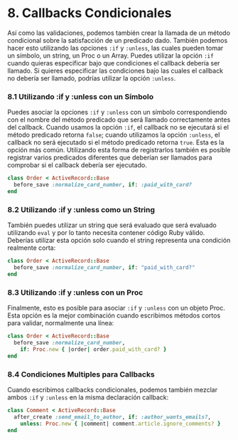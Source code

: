 # 8. Callbacks Condicionales

Así como las validaciones, podemos también crear la llamada de un método condicional sobre la satisfacción de un predicado dado. También podemos hacer esto utilizando las opciones `:if` y `:unless`, las cuales pueden tomar un símbolo, un string, un Proc o un Array. Puedes utilizar la opción `:if` cuando quieras especificar bajo que condiciones el callback debería ser llamado. Si quieres especificar las condiciones bajo las cuales el callback no debería ser llamado, podrías utilizar la opción `:unless`. 



### 8.1 Utilizando :if y :unless con un Símbolo 

Puedes asociar la opciones `:if` y `:unless` con un símbolo correspondiendo con el nombre del método predicado que será llamado correctamente antes del callback. Cuando usamos la opción `:if`, el callback no se ejecutará si el método predicado retorna `false`; cuando utilizamos la opción `:unless`, el callback no será ejecutado si el método predicado retorna `true`. Esta es la opción más común. Utilizando esta forma de registrarlos también es posible registrar varios predicados diferentes que deberían ser llamados para comprobar si el callback debería ser ejecutado.

```ruby
class Order < ActiveRecord::Base
  before_save :normalize_card_number, if: :paid_with_card?
end
```



### 8.2 Utilizando :if y :unless como un String 

También puedes utilizar un string que será evaluado que será evaluado utilizando `eval` y por lo tanto necesita contener código Ruby válido. Deberías utilizar esta opción solo cuando el string representa una condición realmente corta:

```ruby
class Order < ActiveRecord::Base
  before_save :normalize_card_number, if: "paid_with_card?"
end
```



### 8.3 Utilizando :if y :unless con un Proc 

Finalmente, esto es posible para asociar `:if` y `:unless` con un objeto Proc. Esta opción es la mejor combinación cuando escribimos métodos cortos para validar, normalmente una línea:

```ruby
class Order < ActiveRecord::Base
  before_save :normalize_card_number,
    if: Proc.new { |order| order.paid_with_card? }
end
```



### 8.4 Condiciones Multiples para Callbacks 

Cuando escribimos callbacks condicionales, podemos también mezclar ambos `:if` y `:unless` en la misma declaración callback:

```ruby
class Comment < ActiveRecord::Base
  after_create :send_email_to_author, if: :author_wants_emails?,
    unless: Proc.new { |comment| comment.article.ignore_comments? }
end
```







